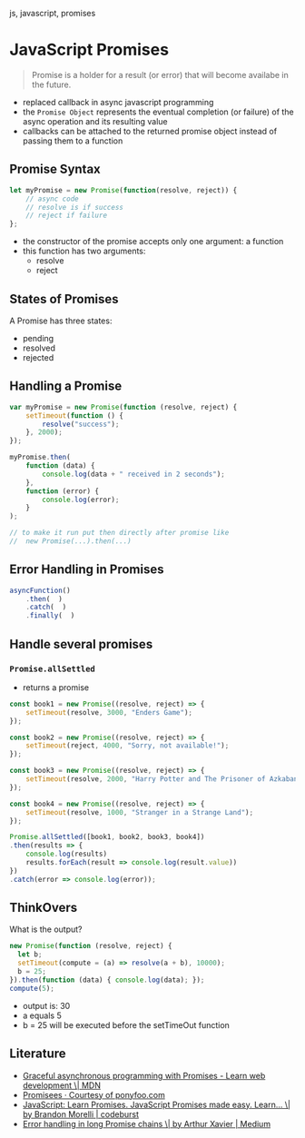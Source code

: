  js, javascript, promises
  
  # JavaScript Promises
  > Promise is a holder for a result (or error) that will become availabe in the future.

  - replaced callback in async javascript programming
  - the `Promise Object` represents the eventual completion (or failure) of the async operation and its resulting value
  - callbacks can be attached to the returned promise object instead of passing them to a function

## Promise Syntax

```js
let myPromise = new Promise(function(resolve, reject)) {
    // async code
    // resolve is if success
    // reject if failure
};
```
- the constructor of the promise accepts only one argument:  a function
- this function has two arguments:
    - resolve
    - reject

## States of Promises

A Promise has three states:
- pending
- resolved
- rejected

## Handling a Promise

```js
var myPromise = new Promise(function (resolve, reject) {
	setTimeout(function () {
		resolve("success");
	}, 2000);
});

myPromise.then(
	function (data) {
		console.log(data + " received in 2 seconds");
	},
	function (error) {
		console.log(error);
	}
);

// to make it run put then directly after promise like
//  new Promise(...).then(...)
```

## Error Handling in Promises

```js
asyncFunction()
    .then(  )
    .catch(  )
    .finally(  )
```
  
## Handle several promises

### `Promise.allSettled`
  - returns a promise
  
  ```javascript
  const book1 = new Promise((resolve, reject) => {
      setTimeout(resolve, 3000, "Enders Game");
  });
  
  const book2 = new Promise((resolve, reject) => {
      setTimeout(reject, 4000, "Sorry, not available!");
  });
  
  const book3 = new Promise((resolve, reject) => {
      setTimeout(resolve, 2000, "Harry Potter and The Prisoner of Azkaban");
  });
  
  const book4 = new Promise((resolve, reject) => {
      setTimeout(resolve, 1000, "Stranger in a Strange Land");
  });
  
  Promise.allSettled([book1, book2, book3, book4])
  .then(results => {
      console.log(results)
      results.forEach(result => console.log(result.value))
  })
  .catch(error => console.log(error));
  ```

  ## ThinkOvers

  What is the output?
  ```js
  new Promise(function (resolve, reject) {
	let b;
	setTimeout(compute = (a) => resolve(a + b), 10000);
	b = 25;
}).then(function (data) { console.log(data); });
compute(5);
```
- output is: 30
- a equals 5
- b = 25 will be executed before the setTimeOut function


## Literature
  
  - [Graceful asynchronous programming with Promises - Learn web development \\| MDN](https://developer.mozilla.org/en-US/docs/Learn/JavaScript/Asynchronous/Promises)
  - [Promisees · Courtesy of ponyfoo.com](http://bevacqua.github.io/promisees/)
  - [JavaScript: Learn Promises. JavaScript Promises made easy. Learn… \\| by Brandon Morelli | codeburst](https://codeburst.io/javascript-learn-promises-f1eaa00c5461)
  - [Error handling in long Promise chains \\| by Arthur Xavier | Medium](https://medium.com/@arthurxavier/error-handling-in-long-promise-chains-155f610b5bc6)
  